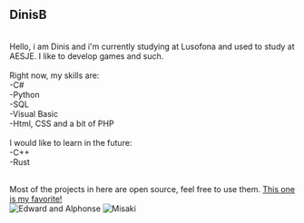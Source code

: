 ## DinisB
<br>
Hello, i am Dinis and i'm currently studying at Lusofona and used to study at AESJE.
I like to develop games and such. <br>
<br>
Right now, my skills are: <br>
-C# <br>
-Python <br>
-SQL <br>
-Visual Basic <br>
-Html, CSS and a bit of PHP <br>
<br>
I would like to learn in the future: <br>
-C++ <br>
-Rust <br>
<br>

Most of the projects in here are open source, feel free to use them.
[This one is my favorite!](https://github.com/DinisB/CafeCats)
<br>
![Edward and Alphonse](https://blogger.googleusercontent.com/img/b/R29vZ2xl/AVvXsEi1btmx2gnBT_vysuipUVS8rCd0DgomzsDxXYb-tYc5-pGCqJikwrNF5ijW-0aOE4nPcBkIxAEUURVx_hpcJ71a9HWpNu7H5F_4u1N5ZJNxHZrrofkFD33dRrypBdAWcZGqb0nzjA14mvbo/s1600/Fullmetal+Alchemist+16.gif)
![Misaki](https://media1.tenor.com/m/xBfIUzRBC1AAAAAC/welcome-to-the-nhk-misaki.gif)
<!--
**DinisB/DinisB** is a ✨ _special_ ✨ repository because its `README.md` (this file) appears on your GitHub profile.

Here are some ideas to get you started:

- 🔭 I’m currently working on ...
- 🌱 I’m currently learning ...
- 👯 I’m looking to collaborate on ...
- 🤔 I’m looking for help with ...
- 💬 Ask me about ...
- 📫 How to reach me: ...
- 😄 Pronouns: ...
- ⚡ Fun fact: ...
-->
